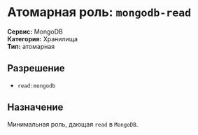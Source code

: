 # Атомарная роль: `mongodb-read`

**Сервис:** MongoDB  
**Категория:** Хранилища  
**Тип:** атомарная

## Разрешение
- `read:mongodb`

## Назначение
Минимальная роль, дающая `read` в `MongoDB`.
